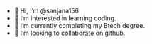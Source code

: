 - 👋 Hi, I’m @sanjana156
- 👀 I’m interested in learning coding.
- 🌱 I’m currently completing my Btech degree.
- 💞️ I’m looking to collaborate on github.


<!---
sanjana156/sanjana156 is a ✨ special ✨ repository because its `README.md` (this file) appears on your GitHub profile.
You can click the Preview link to take a look at your changes.
--->
